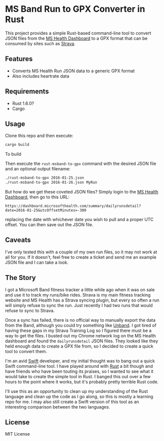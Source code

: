 # MS Band Run to GPX Converter in Rust

This project provides a simple Rust-based command-line tool to convert JSON files from the [MS Health Dashboard](https://dashboard.microsofthealth.com) to a GPX format that can be consumed by sites such as [Strava](https://strava.com).

## Features

- Converts MS Health Run JSON data to a generic GPX format
- Also includes heartrate data

## Requirements

- Rust 1.6.0?
- Cargo

## Usage

Clone this repo and then execute:

```sh
cargo build
```

To build 

Then execute the `rust-msband-to-gpx` command with the desired JSON file and an optional output filename:

```sh
./rust-msband-to-gpx 2016-01-25.json
./rust-msband-to-gpx 2016-01-26.json MyRun
```

But how do we get these coveted JSON files? Simply login to the [MS Health Dashboard](https://dashboard.microsofthealth.com), then go to this URL:

`https://dashboard.microsofthealth.com/summary/dailyrunsdetail?date=2016-01-25&utcOffsetMinutes=-300`

replacing the date with whichever date you wish to pull and a proper UTC offset. You can then save out the JSON file.

## Caveats

I've only tested this with a couple of my own run files, so it may not work at all for you. If it doesn't, feel free to create a ticket and send me an example JSON file and I can take a look.

## The Story

I got a Microsoft Band fitness tracker a little while ago when it was on sale and use it to track my runs/bike rides. Strava is my main fitness tracking website and MS Health has a Strava syncing plugin, but every so often a run will simply refuse to sync the run. Just recently I had two runs that would refuse to sync to Strava.

Once a sync has failed, there is no official way to manually export the data from the Band, although you could try something like [Unband](http://unband.nachmore.com/). I got tired of having these gaps in my Strava Training Log so I figured there must be a way to get the files. I busted out my Chrome network log on the MS Health dashboard and found the `dailyrunsdetail` JSON files. They looked like they held enough data to create a GPX file from, so I decided to create a quick tool to convert them.

I'm an avid [Swift](https://github.com/apple/swift) developer, and my initial thought was to bang out a quick Swift command-line tool. I have played around with [Rust](https://www.rust-lang.org/) a bit though and have friends who have been touting its praises, so I wanted to see what it would take to create the simple tool in Rust. I banged this out over a few hours to the point where it works, but it's probably pretty terrible Rust code.

I'll use this as an opportunity to clean up my understanding of the Rust language and clean up the code as I go along, so this is mostly a learning repo for me. I may also still create a Swift version of this tool as an interesting comparison between the two languages.

## License

MIT License